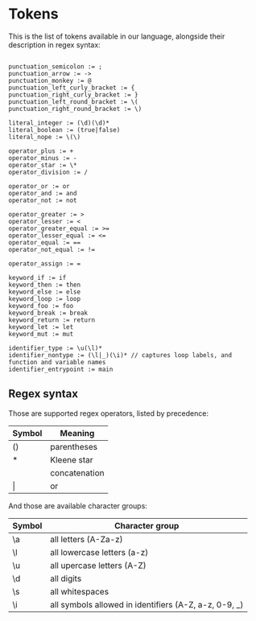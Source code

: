 # Tokens

This is the list of tokens available in our language, alongside their description in regex syntax:

```

punctuation_semicolon := ;
punctuation_arrow := ->
punctuation_monkey := @
punctuation_left_curly_bracket := {
punctuation_right_curly_bracket := }
punctuation_left_round_bracket := \(
punctuation_right_round_bracket := \)

literal_integer := (\d)(\d)*
literal_boolean := (true|false)
literal_nope := \(\)

operator_plus := +
operator_minus := -
operator_star := \*
operator_division := /

operator_or := or
operator_and := and
operator_not := not

operator_greater := >
operator_lesser := <
operator_greater_equal := >=
operator_lesser_equal := <=
operator_equal := ==
operator_not_equal := !=

operator_assign := =

keyword_if := if
keyword_then := then
keyword_else := else
keyword_loop := loop
keyword_foo := foo
keyword_break := break
keyword_return := return
keyword_let := let
keyword_mut := mut

identifier_type := \u(\l)*
identifier_nontype := (\l|_)(\i)* // captures loop labels, and function and variable names
identifier_entrypoint := main

```

## Regex syntax


Those are supported regex operators, listed by precedence:

| Symbol | Meaning                                               |
|--------|-------------------------------------------------------|
| ()     | parentheses                                           |
| *      | Kleene star                                           |
|        | concatenation                                         |
| \|     | or                                                    |

And those are available character groups:

| Symbol | Character group                                       |
|--------|-------------------------------------------------------|
| \a     | all letters (A-Za-z)                                  |
| \l     | all lowercase letters (a-z)                           |
| \u     | all upercase letters (A-Z)                            |
| \d     | all digits                                            |
| \s     | all whitespaces                                       |
| \i     | all symbols allowed in identifiers (A-Z, a-z, 0-9, _) |
